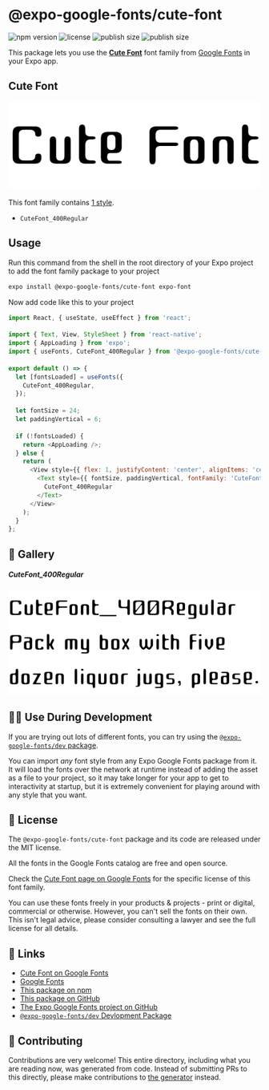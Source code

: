 # @expo-google-fonts/cute-font

![npm version](https://flat.badgen.net/npm/v/@expo-google-fonts/cute-font)
![license](https://flat.badgen.net/github/license/expo/google-fonts)
![publish size](https://flat.badgen.net/packagephobia/install/@expo-google-fonts/cute-font)
![publish size](https://flat.badgen.net/packagephobia/publish/@expo-google-fonts/cute-font)

This package lets you use the [**Cute Font**](https://fonts.google.com/specimen/Cute+Font) font family from [Google Fonts](https://fonts.google.com/) in your Expo app.

## Cute Font

![Cute Font](./font-family.png)

This font family contains [1 style](#-gallery).

- `CuteFont_400Regular`

## Usage

Run this command from the shell in the root directory of your Expo project to add the font family package to your project
```sh
expo install @expo-google-fonts/cute-font expo-font
```

Now add code like this to your project
```js
import React, { useState, useEffect } from 'react';

import { Text, View, StyleSheet } from 'react-native';
import { AppLoading } from 'expo';
import { useFonts, CuteFont_400Regular } from '@expo-google-fonts/cute-font';

export default () => {
  let [fontsLoaded] = useFonts({
    CuteFont_400Regular,
  });

  let fontSize = 24;
  let paddingVertical = 6;

  if (!fontsLoaded) {
    return <AppLoading />;
  } else {
    return (
      <View style={{ flex: 1, justifyContent: 'center', alignItems: 'center' }}>
        <Text style={{ fontSize, paddingVertical, fontFamily: 'CuteFont_400Regular' }}>
          CuteFont_400Regular
        </Text>
      </View>
    );
  }
};

```

## 🔡 Gallery

##### CuteFont_400Regular
![CuteFont_400Regular](./CuteFont_400Regular.ttf.png)


## 👩‍💻 Use During Development

If you are trying out lots of different fonts, you can try using the [`@expo-google-fonts/dev` package](https://github.com/expo/google-fonts/tree/master/font-packages/dev#readme).

You can import *any* font style from any Expo Google Fonts package from it. It will load the fonts
over the network at runtime instead of adding the asset as a file to your project, so it may take longer
for your app to get to interactivity at startup, but it is extremely convenient
for playing around with any style that you want.

## 📖 License

The `@expo-google-fonts/cute-font` package and its code are released under the MIT license.

All the fonts in the Google Fonts catalog are free and open source.

Check the [Cute Font page on Google Fonts](https://fonts.google.com/specimen/Cute+Font) for the specific license of this font family.

You can use these fonts freely in your products & projects - print or digital, commercial or otherwise. However, you can't sell the fonts on their own. This isn't legal advice, please consider consulting a lawyer and see the full license for all details.

## 🔗 Links

- [Cute Font on Google Fonts](https://fonts.google.com/specimen/Cute+Font)
- [Google Fonts](https://fonts.google.com/)
- [This package on npm](https://www.npmjs.com/package/@expo-google-fonts/cute-font)
- [This package on GitHub](https://github.com/expo/google-fonts/tree/master/font-packages/cute-font)
- [The Expo Google Fonts project on GitHub](https://github.com/expo/google-fonts)
- [`@expo-google-fonts/dev` Devlopment Package](https://github.com/expo/google-fonts/tree/master/font-packages/dev)

## 🤝 Contributing

Contributions are very welcome! This entire directory, including what you are reading now, was generated from code. Instead of submitting PRs to this directly, please make contributions to [the generator](https://github.com/expo/google-fonts/tree/master/packages/generator) instead.
